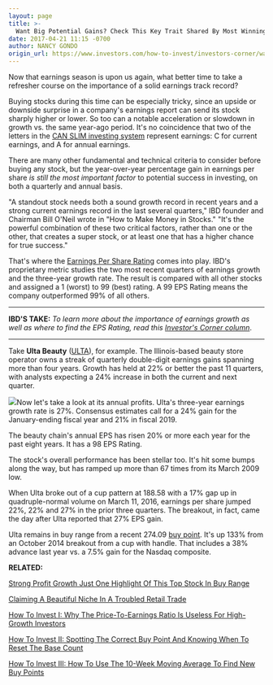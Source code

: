 ```yaml
---
layout: page
title: >-
  Want Big Potential Gains? Check This Key Trait Shared By Most Winning Stocks
date: 2017-04-21 11:15 -0700
author: NANCY GONDO
origin_url: https://www.investors.com/how-to-invest/investors-corner/want-big-potential-gains-first-check-for-this-key-trait-shared-by-most-winning-stocks/
---
```


Now that earnings season is upon us again, what better time to take a refresher course on the importance of a solid earnings track record?

Buying stocks during this time can be especially tricky, since an upside or downside surprise in a company's earnings report can send its stock sharply higher or lower. So too can a notable acceleration or slowdown in growth vs. the same year-ago period. It's no coincidence that two of the letters in the [CAN SLIM investing system](https://www.investors.com/ibd-university/can-slim/) represent earnings: C for current earnings, and A for annual earnings.

There are many other fundamental and technical criteria to consider before buying any stock, but the year-over-year percentage gain in earnings per share _is still the most important factor_ to potential success in investing, on both a quarterly and annual basis.

"A standout stock needs both a sound growth record in recent years and a strong current earnings record in the last several quarters," IBD founder and Chairman Bill O'Neil wrote in "How to Make Money in Stocks." "It's the powerful combination of these two critical factors, rather than one or the other, that creates a super stock, or at least one that has a higher chance for true success."

That's where the [Earnings Per Share Rating](https://www.investors.com/ibd-university/find-evaluate-stocks/exclusive-ratings/) comes into play. IBD's proprietary metric studies the two most recent quarters of earnings growth and the three-year growth rate. The result is compared with all other stocks and assigned a 1 (worst) to 99 (best) rating. A 99 EPS Rating means the company outperformed 99% of all others.

---

**IBD'S TAKE:** _To learn more about the importance of earnings growth as well as where to find the EPS Rating, read this [Investor's Corner column](https://www.investors.com/how-to-invest/investors-corner/is-growth-story-intact-check-quarterly-annual-estimates/)_.

---

Take **Ulta Beauty** ([ULTA](https://research.investors.com/quote.aspx?symbol=ULTA)), for example. The Illinois-based beauty store operator owns a streak of quarterly double-digit earnings gains spanning more than four years. Growth has held at 22% or better the past 11 quarters, with analysts expecting a 24% increase in both the current and next quarter.

![](https://www.investors.com/wp-content/uploads/2017/04/IC_ulta_042417-1024x550.png)Now let's take a look at its annual profits. Ulta's three-year earnings growth rate is 27%. Consensus estimates call for a 24% gain for the January-ending fiscal year and 21% in fiscal 2019.

The beauty chain's annual EPS has risen 20% or more each year for the past eight years. It has a 98 EPS Rating.

The stock's overall performance has been stellar too. It's hit some bumps along the way, but has ramped up more than 67 times from its March 2009 low.

When Ulta broke out of a cup pattern at 188.58 with a 17% gap up in quadruple-normal volume on March 11, 2016, earnings per share jumped 22%, 22% and 27% in the prior three quarters. The breakout, in fact, came the day after Ulta reported that 27% EPS gain.

Ulta remains in buy range from a recent 274.09 [buy point](https://www.investors.com/ibd-university/how-to-buy/when-to-buy/). It's up 133% from an October 2014 breakout from a cup with handle. That includes a 38% advance last year vs. a 7.5% gain for the Nasdaq composite.

**RELATED:**

[Strong Profit Growth Just One Highlight Of This Top Stock In Buy Range](https://www.investors.com/stock-lists/sector-leaders/strong-profit-growth-just-one-highlight-of-this-top-stock-in-buy-range/)

[Claiming A Beautiful Niche In A Troubled Retail Trade](https://www.investors.com/stock-lists/sector-leaders/claiming-a-beautiful-niche-in-a-troubled-retail-trade/)

[How To Invest I: Why The Price-To-Earnings Ratio Is Useless For High-Growth Investors](https://www.investors.com/how-to-invest/investors-corner/why-the-price-earnings-ratio-is-a-useless-stock-indicator/)

[How To Invest II: Spotting The Correct Buy Point And Knowing When To Reset The Base Count](https://www.investors.com/how-to-invest/investors-corner/a-chinese-educator-imparts-wisdom-as-well-as-profit/)

[How To Invest III: How To Use The 10-Week Moving Average To Find New Buy Points](https://www.investors.com/how-to-invest/investors-corner/why-you-should-add-the-10-week-pullback-to-your-playbook/)
